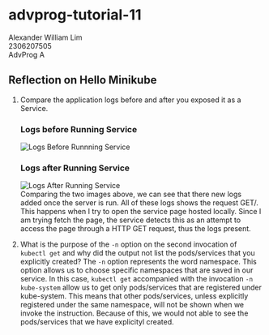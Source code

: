 # advprog-tutorial-11
Alexander William Lim  
2306207505  
AdvProg A

## Reflection on Hello Minikube
 1. Compare the application logs before and after you exposed it as a Service.
    ### Logs before Running Service
    ![Logs Before Runnning Service](https://github.com/user-attachments/assets/bb7b59b8-3595-4c6d-9ee9-394cc5ba0c7f)  
    ### Logs after Running Service
    ![Logs After Running Service](https://github.com/user-attachments/assets/4c5e71af-0b0c-4875-98ac-1c20b6b89f18)  
    Comparing the two images above, we can see that there new logs added once the server is run. All of these logs shows the request GET/. This happens when I try to open the service page hosted locally. Since I am trying fetch the page, the service detects this as an attempt to access the page through a HTTP GET request, thus the logs present.

2. What is the purpose of the `-n` option on the second invocation of `kubectl get` and why did the output not list the pods/services that you explicitly created?
   The `-n` option represents the word namespace. This option allows us to choose specific namespaces that are saved in our service. In this case, `kubectl get` accompanied with the invocation `-n kube-system` allow us to get only pods/services that are registered under kube-system. This means that other pods/services, unless explicitly registered under the same namespace, will not be shown when we invoke the instruction. Because of this, we would not able to see the pods/services that we have explicityl created.
